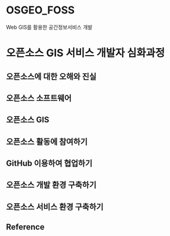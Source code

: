 # OSGEO_FOSS
Web GIS를 활용한 공간정보서비스 개발

# 오픈소스 GIS 서비스 개발자 심화과정

## 오픈소스에 대한 오해와 진실

## 오픈소스 소프트웨어

## 오픈소스 GIS

## 오픈소스 활동에 참여하기

## GitHub 이용하여 협업하기

## 오픈소스 개발 환경 구축하기

## 오픈소스 서비스 환경 구축하기

## Reference
